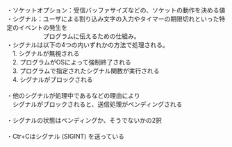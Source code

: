 
・ソケットオプション：受信バッファサイズなどの、ソケットの動作を決める値<br>
・シグナル：ユーザによる割り込み文字の入力やタイマーの期限切れといった特定のイベントの発生を<br>
　　　　　　プログラムに伝えるための仕組み。<br>
・シグナルは以下の4つの内いずれかの方法で処理される。<br>
　1. シグナルが無視される<br>
　2. プログラムがOSによって強制終了される<br>
　3. プログラムで指定されたシグナル関数が実行される<br>
　4. シグナルがブロックされる<br>
<br>
・他のシグナルが処理中であるなどの理由により<br>
　シグナルがブロックされると、送信処理がペンディングされる<br>
<br>
・シグナルの状態はペンディングか、そうでないかの2択<br>
<br>
・Ctr+Cはシグナル (SIGINT) を送っている<br>


[参考]:https://qiita.com/Kernel_OGSun/items/e96cef5487e25517a576



